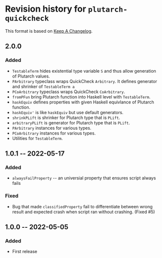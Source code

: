 # Revision history for `plutarch-quickcheck`

This format is based on [Keep A Changelog](https://keepachangelog.com/en/1.0.0).

## 2.0.0

### Added

* `TestableTerm` hides existential type variable `S` and thus allow generation of
  Plutarch values.
* `PArbitrary` typeclass wraps QuickCheck `Arbitrary`. It defines generator and shrinker
  of `TestableTerm a`
* `PCoArbitrary` typeclass wraps QuickCheck `CoArbitrary`. 
* `fromPFun` bring Plutarch function into Haskell level with `TestableTerm`.
* `haskEquiv` defines properties with given Haskell equivlance of Plutarch function.
* `haskEquiv'` is like `haskEquiv` but use default generators. 
* `shrinkPLift` is shrinker for Plutarch type that is `PLift`.
* `arbitraryPLift` is generator for Plutarch type that is `PLift`.
* `PArbitrary` instances for various types.
* `PCoArbitrary` instances for various types.
* Utilities for `TestableTerm`.

## 1.0.1 -- 2022-05-17

### Added

* `alwaysFailProperty` -- an universial property that ensures script always fails

### Fixed

* Bug that made `classifiedProperty` fail to differentiate between
  wrong result and expected crash when script ran without
  crashing. (Fixed #5)

## 1.0.0 -- 2022-05-05

### Added

* First release
